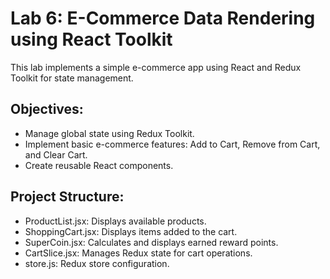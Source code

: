 # Lab 6: E-Commerce Data Rendering using React Toolkit

This lab implements a simple e-commerce app using React and Redux Toolkit for state management.

## Objectives:
- Manage global state using Redux Toolkit.
- Implement basic e-commerce features: Add to Cart, Remove from Cart, and Clear Cart.
- Create reusable React components.

## Project Structure:
- ProductList.jsx: Displays available products.
- ShoppingCart.jsx: Displays items added to the cart.
- SuperCoin.jsx: Calculates and displays earned reward points.
- CartSlice.jsx: Manages Redux state for cart operations.
- store.js: Redux store configuration.